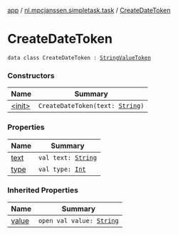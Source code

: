 [app](../../index.md) / [nl.mpcjanssen.simpletask.task](../index.md) / [CreateDateToken](.)

# CreateDateToken

`data class CreateDateToken : `[`StringValueToken`](../-string-value-token/index.md)

### Constructors

| Name | Summary |
|---|---|
| [&lt;init&gt;](-init-.md) | `CreateDateToken(text: `[`String`](https://kotlinlang.org/api/latest/jvm/stdlib/kotlin/-string/index.html)`)` |

### Properties

| Name | Summary |
|---|---|
| [text](text.md) | `val text: `[`String`](https://kotlinlang.org/api/latest/jvm/stdlib/kotlin/-string/index.html) |
| [type](type.md) | `val type: `[`Int`](https://kotlinlang.org/api/latest/jvm/stdlib/kotlin/-int/index.html) |

### Inherited Properties

| Name | Summary |
|---|---|
| [value](../-string-value-token/value.md) | `open val value: `[`String`](https://kotlinlang.org/api/latest/jvm/stdlib/kotlin/-string/index.html) |

